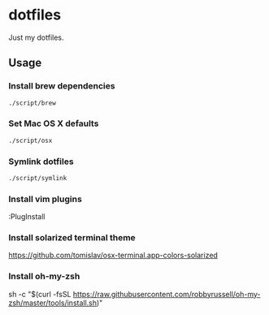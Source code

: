 # dotfiles
Just my dotfiles.

## Usage
### Install brew dependencies
```sh
./script/brew
```

### Set Mac OS X defaults
```sh
./script/osx
```

### Symlink dotfiles
```sh
./script/symlink
```

### Install vim plugins
:PlugInstall

### Install solarized terminal theme
https://github.com/tomislav/osx-terminal.app-colors-solarized

### Install oh-my-zsh
sh -c "$(curl -fsSL https://raw.githubusercontent.com/robbyrussell/oh-my-zsh/master/tools/install.sh)"
